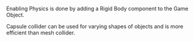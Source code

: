 
Enabling Physics is done by adding a Rigid Body component to the Game Object.

Capsule collider can be used for varying shapes of objects and is more efficient than mesh collider.
